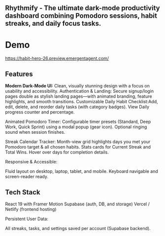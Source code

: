 ## Rhythmify - The ultimate dark-mode productivity dashboard combining Pomodoro sessions, habit streaks, and daily focus tasks.

# Demo
https://habit-hero-26.preview.emergentagent.com/
## Features
<b>Modern Dark-Mode UI:</b> Clean, visually stunning design with a focus on usability and accessibility.
Authentication & Landing: Secure signup/login pages double as stylish landing pages—with animated branding, feature highlights, and smooth transitions.
Customizable Daily Habit Checklist:Add, edit, delete, and reorder daily tasks (with category badges). View Daily progress counter and percentage.

Animated Pomodoro Timer:
Configurable timer presets (Standard, Deep Work, Quick Sprint) using a modal popup (gear icon).
Optional ringing sound when session finishes.

Streak Calendar Tracker:
Month-view grid highlights days you met your Pomodoro target & all chosen habits.
Stats cards for Current Streak and Total Wins.
Hover over days for completion details.

Responsive & Accessible:

Fluid layout on desktop, laptop, tablet, and mobile.
Keyboard navigable and screen-reader ready.

## Tech Stack
React 19 with Framer Motion
Supabase (auth, DB, and storage)
Vercel / Netlify (frontend hosting)


Persistent User Data:

All streaks, tasks, and settings saved per account (Supabase backend).
